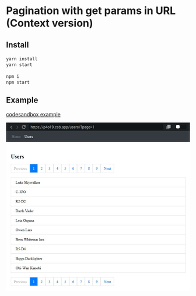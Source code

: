 # Pagination with get params in URL (Context version)

## Install

```
yarn install
yarn start

npm i
npm start
```

## Example

[codesandbox example](https://codesandbox.io/s/react-pagination-with-get-params-in-url-context-version-dw9m3)

![screenshot](https://github.com/Skolozub/React-pagination-with-get-params-in-URL-Context-version/blob/master/screenshot.jpg)

